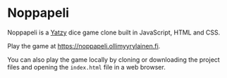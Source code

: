 # Noppapeli

Noppapeli is a [Yatzy](https://en.wikipedia.org/wiki/Yatzy) dice game clone built in JavaScript, HTML and CSS.

Play the game at https://noppapeli.ollimyyrylainen.fi.

You can also play the game locally by cloning or downloading the project files and opening the ```index.html``` file in a web browser.